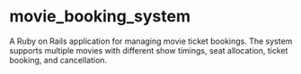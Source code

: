 # movie_booking_system
A Ruby on Rails application for managing movie ticket bookings. The system supports multiple movies with different show timings, seat allocation, ticket booking, and cancellation.
